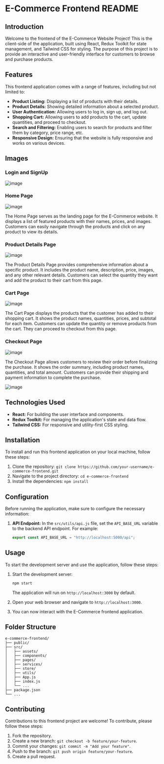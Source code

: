 # E-Commerce Frontend README

## Introduction

Welcome to the frontend of the E-Commerce Website Project! This is the client-side of the application, built using React, Redux Toolkit for state management, and Tailwind CSS for styling. The purpose of this project is to provide an interactive and user-friendly interface for customers to browse and purchase products.

## Features

This frontend application comes with a range of features, including but not limited to:

- **Product Listing:** Displaying a list of products with their details.
- **Product Details:** Showing detailed information about a selected product.
- **User Authentication:** Allowing users to log in, sign up, and log out.
- **Shopping Cart:** Allowing users to add products to the cart, update quantities, and proceed to checkout.
- **Search and Filtering:** Enabling users to search for products and filter them by category, price range, etc.
- **Responsive Design:** Ensuring that the website is fully responsive and works on various devices.

## Images
### Login and SignUp

![image](https://github.com/shrey9393/EcomWeb/assets/80638949/776db0a4-1b3b-4736-be07-c592a9bcca1f)


### Home Page
![image](https://github.com/shrey9393/EcomWeb/assets/80638949/b250056c-2217-491d-9038-aa3364620f37)


The Home Page serves as the landing page for the E-Commerce website. It displays a list of featured products with their names, prices, and images. Customers can easily navigate through the products and click on any product to view its details.

### Product Details Page
![image](https://github.com/shrey9393/EcomWeb/assets/80638949/63f119de-9f5e-4f33-abe4-e9fb8726cd53)


The Product Details Page provides comprehensive information about a specific product. It includes the product name, description, price, images, and any other relevant details. Customers can select the quantity they want and add the product to their cart from this page.

### Cart Page
![image](https://github.com/shrey9393/EcomWeb/assets/80638949/843435ad-59c6-4f6e-8bf3-d31692f0a1d8)


The Cart Page displays the products that the customer has added to their shopping cart. It shows the product names, quantities, prices, and subtotal for each item. Customers can update the quantity or remove products from the cart. They can proceed to checkout from this page.

### Checkout Page

![image](https://github.com/shrey9393/EcomWeb/assets/80638949/e5fa211e-252d-405c-96dc-4dd59e01e48d)

The Checkout Page allows customers to review their order before finalizing the purchase. It shows the order summary, including product names, quantities, and total amount. Customers can provide their shipping and payment information to complete the purchase.

![image](https://github.com/shrey9393/EcomWeb/assets/80638949/f0b7c69b-5e4f-4966-a5af-c562a0b33b60)

## Technologies Used

- **React:** For building the user interface and components.
- **Redux Toolkit:** For managing the application's state and data flow.
- **Tailwind CSS:** For responsive and utility-first CSS styling.

## Installation

To install and run this frontend application on your local machine, follow these steps:

1. Clone the repository: `git clone https://github.com/your-username/e-commerce-frontend.git`
2. Navigate to the project directory: `cd e-commerce-frontend`
3. Install the dependencies: `npm install`

## Configuration

Before running the application, make sure to configure the necessary information:

1. **API Endpoint:** In the `src/utils/api.js` file, set the `API_BASE_URL` variable to the backend API endpoint. For example:
   ```javascript
   export const API_BASE_URL = "http://localhost:5000/api";
   ```

## Usage

To start the development server and use the application, follow these steps:

1. Start the development server:

   ```bash
   npm start
   ```

   The application will run on `http://localhost:3000` by default.

2. Open your web browser and navigate to `http://localhost:3000`.

3. You can now interact with the E-Commerce frontend application.

## Folder Structure

```
e-commerce-frontend/
├── public/
├── src/
│   ├── assets/
│   ├── components/
│   ├── pages/
│   ├── services/
│   ├── store/
│   ├── utils/
│   ├── App.js
│   ├── index.js
│   └── ...
├── package.json
└── ...
```

## Contributing

Contributions to this frontend project are welcome! To contribute, please follow these steps:

1. Fork the repository.
2. Create a new branch: `git checkout -b feature/your-feature`.
3. Commit your changes: `git commit -m "Add your feature"`.
4. Push to the branch: `git push origin feature/your-feature`.
5. Create a pull request.
